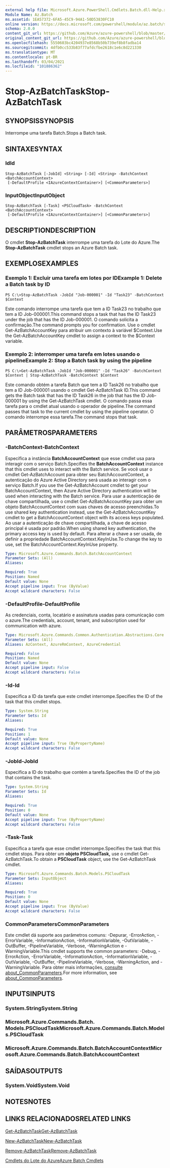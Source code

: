 ```yaml
---
external help file: Microsoft.Azure.PowerShell.Cmdlets.Batch.dll-Help.xml
Module Name: Az.Batch
ms.assetid: 1EA57372-6FA5-45C9-94A1-50D53830FC10
online version: https://docs.microsoft.com/powershell/module/az.batch/stop-azbatchtask
schema: 2.0.0
content_git_url: https://github.com/Azure/azure-powershell/blob/master/src/Batch/Batch/help/Stop-AzBatchTask.md
original_content_git_url: https://github.com/Azure/azure-powershell/blob/master/src/Batch/Batch/help/Stop-AzBatchTask.md
ms.openlocfilehash: 5550603bc4204937e8568b50b739ef8b8fadba14
ms.sourcegitcommit: 4dfb0cc533b83f77afdcfbe2618c1e6c8d221330
ms.translationtype: MT
ms.contentlocale: pt-BR
ms.lasthandoff: 03/04/2021
ms.locfileid: "101886362"
---
```

# <span data-ttu-id="cef15-101">Stop-AzBatchTask</span><span class="sxs-lookup"><span data-stu-id="cef15-101">Stop-AzBatchTask</span></span>

## <span data-ttu-id="cef15-102">SYNOPSIS</span><span class="sxs-lookup"><span data-stu-id="cef15-102">SYNOPSIS</span></span>
<span data-ttu-id="cef15-103">Interrompe uma tarefa Batch.</span><span class="sxs-lookup"><span data-stu-id="cef15-103">Stops a Batch task.</span></span>

## <span data-ttu-id="cef15-104">SINTAXE</span><span class="sxs-lookup"><span data-stu-id="cef15-104">SYNTAX</span></span>

### <span data-ttu-id="cef15-105">Id</span><span class="sxs-lookup"><span data-stu-id="cef15-105">Id</span></span>
```
Stop-AzBatchTask [-JobId] <String> [-Id] <String> -BatchContext <BatchAccountContext>
 [-DefaultProfile <IAzureContextContainer>] [<CommonParameters>]
```

### <span data-ttu-id="cef15-106">InputObject</span><span class="sxs-lookup"><span data-stu-id="cef15-106">InputObject</span></span>
```
Stop-AzBatchTask [-Task] <PSCloudTask> -BatchContext <BatchAccountContext>
 [-DefaultProfile <IAzureContextContainer>] [<CommonParameters>]
```

## <span data-ttu-id="cef15-107">DESCRIPTION</span><span class="sxs-lookup"><span data-stu-id="cef15-107">DESCRIPTION</span></span>
<span data-ttu-id="cef15-108">O cmdlet **Stop-AzBatchTask** interrompe uma tarefa do Lote do Azure.</span><span class="sxs-lookup"><span data-stu-id="cef15-108">The **Stop-AzBatchTask** cmdlet stops an Azure Batch task.</span></span>

## <span data-ttu-id="cef15-109">EXEMPLOS</span><span class="sxs-lookup"><span data-stu-id="cef15-109">EXAMPLES</span></span>

### <span data-ttu-id="cef15-110">Exemplo 1: Excluir uma tarefa em lotes por ID</span><span class="sxs-lookup"><span data-stu-id="cef15-110">Example 1: Delete a Batch task by ID</span></span>
```
PS C:\>Stop-AzBatchTask -JobId "Job-000001" -Id "Task23" -BatchContext $Context
```

<span data-ttu-id="cef15-111">Este comando interrompe uma tarefa que tem a ID Task23 no trabalho que tem a ID Job-000001.</span><span class="sxs-lookup"><span data-stu-id="cef15-111">This command stops a task that has the ID Task23 under the job that has the ID Job-000001.</span></span>
<span data-ttu-id="cef15-112">O comando solicita a confirmação.</span><span class="sxs-lookup"><span data-stu-id="cef15-112">The command prompts you for confirmation.</span></span>
<span data-ttu-id="cef15-113">Use o cmdlet Get-AzBatchAccountKey para atribuir um contexto à variável $Context.</span><span class="sxs-lookup"><span data-stu-id="cef15-113">Use the Get-AzBatchAccountKey cmdlet to assign a context to the $Context variable.</span></span>

### <span data-ttu-id="cef15-114">Exemplo 2: interromper uma tarefa em lotes usando o pipeline</span><span class="sxs-lookup"><span data-stu-id="cef15-114">Example 2: Stop a Batch task by using the pipeline</span></span>
```
PS C:\>Get-AzBatchTask -JobId "Job-000001" -Id "Task26" -BatchContext $Context | Stop-AzBatchTask -BatchContext $Context
```

<span data-ttu-id="cef15-115">Este comando obtém a tarefa Batch que tem a ID Task26 no trabalho que tem a ID Job-000001 usando o cmdlet Get-AzBatchTask ID.</span><span class="sxs-lookup"><span data-stu-id="cef15-115">This command gets the Batch task that has the ID Task26 in the job that has the ID Job-000001 by using the Get-AzBatchTask cmdlet.</span></span>
<span data-ttu-id="cef15-116">O comando passa essa tarefa para o cmdlet atual usando o operador de pipeline.</span><span class="sxs-lookup"><span data-stu-id="cef15-116">The command passes that task to the current cmdlet by using the pipeline operator.</span></span>
<span data-ttu-id="cef15-117">O comando interrompe essa tarefa.</span><span class="sxs-lookup"><span data-stu-id="cef15-117">The command stops that task.</span></span>

## <span data-ttu-id="cef15-118">PARÂMETROS</span><span class="sxs-lookup"><span data-stu-id="cef15-118">PARAMETERS</span></span>

### <span data-ttu-id="cef15-119">-BatchContext</span><span class="sxs-lookup"><span data-stu-id="cef15-119">-BatchContext</span></span>
<span data-ttu-id="cef15-120">Especifica a instância **BatchAccountContext** que esse cmdlet usa para interagir com o serviço Batch.</span><span class="sxs-lookup"><span data-stu-id="cef15-120">Specifies the **BatchAccountContext** instance that this cmdlet uses to interact with the Batch service.</span></span>
<span data-ttu-id="cef15-121">Se você usar o cmdlet Get-AzBatchAccount para obter seu BatchAccountContext, a autenticação do Azure Active Directory será usada ao interagir com o serviço Batch.</span><span class="sxs-lookup"><span data-stu-id="cef15-121">If you use the Get-AzBatchAccount cmdlet to get your BatchAccountContext, then Azure Active Directory authentication will be used when interacting with the Batch service.</span></span> <span data-ttu-id="cef15-122">Para usar a autenticação de chave compartilhada, use o cmdlet Get-AzBatchAccountKey para obter um objeto BatchAccountContext com suas chaves de acesso preenchidas.</span><span class="sxs-lookup"><span data-stu-id="cef15-122">To use shared key authentication instead, use the Get-AzBatchAccountKey cmdlet to get a BatchAccountContext object with its access keys populated.</span></span> <span data-ttu-id="cef15-123">Ao usar a autenticação de chave compartilhada, a chave de acesso principal é usada por padrão.</span><span class="sxs-lookup"><span data-stu-id="cef15-123">When using shared key authentication, the primary access key is used by default.</span></span> <span data-ttu-id="cef15-124">Para alterar a chave a ser usada, de definir a propriedade BatchAccountContext.KeyInUse.</span><span class="sxs-lookup"><span data-stu-id="cef15-124">To change the key to use, set the BatchAccountContext.KeyInUse property.</span></span>

```yaml
Type: Microsoft.Azure.Commands.Batch.BatchAccountContext
Parameter Sets: (All)
Aliases:

Required: True
Position: Named
Default value: None
Accept pipeline input: True (ByValue)
Accept wildcard characters: False
```

### <span data-ttu-id="cef15-125">-DefaultProfile</span><span class="sxs-lookup"><span data-stu-id="cef15-125">-DefaultProfile</span></span>
<span data-ttu-id="cef15-126">As credenciais, conta, locatário e assinatura usadas para comunicação com o azure.</span><span class="sxs-lookup"><span data-stu-id="cef15-126">The credentials, account, tenant, and subscription used for communication with azure.</span></span>

```yaml
Type: Microsoft.Azure.Commands.Common.Authentication.Abstractions.Core.IAzureContextContainer
Parameter Sets: (All)
Aliases: AzContext, AzureRmContext, AzureCredential

Required: False
Position: Named
Default value: None
Accept pipeline input: False
Accept wildcard characters: False
```

### <span data-ttu-id="cef15-127">-Id</span><span class="sxs-lookup"><span data-stu-id="cef15-127">-Id</span></span>
<span data-ttu-id="cef15-128">Especifica a ID da tarefa que este cmdlet interrompe.</span><span class="sxs-lookup"><span data-stu-id="cef15-128">Specifies the ID of the task that this cmdlet stops.</span></span>

```yaml
Type: System.String
Parameter Sets: Id
Aliases:

Required: True
Position: 1
Default value: None
Accept pipeline input: True (ByPropertyName)
Accept wildcard characters: False
```

### <span data-ttu-id="cef15-129">-JobId</span><span class="sxs-lookup"><span data-stu-id="cef15-129">-JobId</span></span>
<span data-ttu-id="cef15-130">Especifica a ID do trabalho que contém a tarefa.</span><span class="sxs-lookup"><span data-stu-id="cef15-130">Specifies the ID of the job that contains the task.</span></span>

```yaml
Type: System.String
Parameter Sets: Id
Aliases:

Required: True
Position: 0
Default value: None
Accept pipeline input: True (ByPropertyName)
Accept wildcard characters: False
```

### <span data-ttu-id="cef15-131">-Task</span><span class="sxs-lookup"><span data-stu-id="cef15-131">-Task</span></span>
<span data-ttu-id="cef15-132">Especifica a tarefa que esse cmdlet interrompe.</span><span class="sxs-lookup"><span data-stu-id="cef15-132">Specifies the task that this cmdlet stops.</span></span>
<span data-ttu-id="cef15-133">Para obter um **objeto PSCloudTask,** use o cmdlet Get-AzBatchTask.</span><span class="sxs-lookup"><span data-stu-id="cef15-133">To obtain a **PSCloudTask** object, use the Get-AzBatchTask cmdlet.</span></span>

```yaml
Type: Microsoft.Azure.Commands.Batch.Models.PSCloudTask
Parameter Sets: InputObject
Aliases:

Required: True
Position: 0
Default value: None
Accept pipeline input: True (ByValue)
Accept wildcard characters: False
```

### <span data-ttu-id="cef15-134">CommonParameters</span><span class="sxs-lookup"><span data-stu-id="cef15-134">CommonParameters</span></span>
<span data-ttu-id="cef15-135">Este cmdlet dá suporte aos parâmetros comuns: -Depurar, -ErrorAction, -ErrorVariable, -InformationAction, -InformationVariable, -OutVariable, -OutBuffer, -PipelineVariable, -Verbose, -WarningAction e -WarningVariable.</span><span class="sxs-lookup"><span data-stu-id="cef15-135">This cmdlet supports the common parameters: -Debug, -ErrorAction, -ErrorVariable, -InformationAction, -InformationVariable, -OutVariable, -OutBuffer, -PipelineVariable, -Verbose, -WarningAction, and -WarningVariable.</span></span> <span data-ttu-id="cef15-136">Para obter mais informações, [consulte about_CommonParameters](http://go.microsoft.com/fwlink/?LinkID=113216).</span><span class="sxs-lookup"><span data-stu-id="cef15-136">For more information, see [about_CommonParameters](http://go.microsoft.com/fwlink/?LinkID=113216).</span></span>

## <span data-ttu-id="cef15-137">INPUTS</span><span class="sxs-lookup"><span data-stu-id="cef15-137">INPUTS</span></span>

### <span data-ttu-id="cef15-138">System.String</span><span class="sxs-lookup"><span data-stu-id="cef15-138">System.String</span></span>

### <span data-ttu-id="cef15-139">Microsoft.Azure.Commands.Batch. Models.PSCloudTask</span><span class="sxs-lookup"><span data-stu-id="cef15-139">Microsoft.Azure.Commands.Batch.Models.PSCloudTask</span></span>

### <span data-ttu-id="cef15-140">Microsoft.Azure.Commands.Batch.BatchAccountContext</span><span class="sxs-lookup"><span data-stu-id="cef15-140">Microsoft.Azure.Commands.Batch.BatchAccountContext</span></span>

## <span data-ttu-id="cef15-141">SAÍDAS</span><span class="sxs-lookup"><span data-stu-id="cef15-141">OUTPUTS</span></span>

### <span data-ttu-id="cef15-142">System.Void</span><span class="sxs-lookup"><span data-stu-id="cef15-142">System.Void</span></span>

## <span data-ttu-id="cef15-143">NOTES</span><span class="sxs-lookup"><span data-stu-id="cef15-143">NOTES</span></span>

## <span data-ttu-id="cef15-144">LINKS RELACIONADOS</span><span class="sxs-lookup"><span data-stu-id="cef15-144">RELATED LINKS</span></span>

[<span data-ttu-id="cef15-145">Get-AzBatchTask</span><span class="sxs-lookup"><span data-stu-id="cef15-145">Get-AzBatchTask</span></span>](./Get-AzBatchTask.md)

[<span data-ttu-id="cef15-146">New-AzBatchTask</span><span class="sxs-lookup"><span data-stu-id="cef15-146">New-AzBatchTask</span></span>](./New-AzBatchTask.md)

[<span data-ttu-id="cef15-147">Remove-AzBatchTask</span><span class="sxs-lookup"><span data-stu-id="cef15-147">Remove-AzBatchTask</span></span>](./Remove-AzBatchTask.md)

[<span data-ttu-id="cef15-148">Cmdlets do Lote do Azure</span><span class="sxs-lookup"><span data-stu-id="cef15-148">Azure Batch Cmdlets</span></span>](/powershell/module/Az.Batch/)
